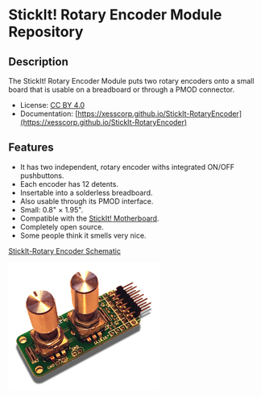 # StickIt! Rotary Encoder Module Repository


## Description

The StickIt! Rotary Encoder Module puts two rotary encoders onto a small
board that is usable on a breadboard or through a PMOD connector.

* License: [CC BY 4.0](http://creativecommons.org/licenses/by/4.0/legalcode)
* Documentation: [https://xesscorp.github.io/StickIt-RotaryEncoder](https://xesscorp.github.io/StickIt-RotaryEncoder)


## Features

* It has two independent, rotary encoder withs integrated ON/OFF pushbuttons.
* Each encoder has 12 detents.
* Insertable into a solderless breadboard.
* Also usable through its PMOD interface.
* Small: 0.8" &times; 1.95".
* Compatible with the [StickIt! Motherboard](http://www.xess.com/shop/product/stickit-mb-4_0/).
* Completely open source.
* Some people think it smells very nice.

[ StickIt-Rotary Encoder Schematic ](https://xesscorp.github.io/StickIt-RotaryEncoder/misc/schematic.pdf)

<img src="docs/images/cover.jpg" width="300" style="width:300px;"/>
